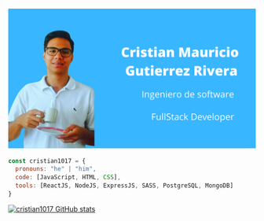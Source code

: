 ![Hi, I'm Wanda](https://github.com/cristian1017/cristian1017/blob/main/perfilReadme.png)

```js
const cristian1017 = {
  pronouns: "he" | "him",
  code: [JavaScript, HTML, CSS],
  tools: [ReactJS, NodeJS, ExpressJS, SASS, PostgreSQL, MongoDB]
}
```


[![cristian1017 GitHub stats](https://github-readme-stats.vercel.app/api?username=cristian1017)](https://github.com/cristian1017/github-readme-stats)

<!--


- 🔭 I’m currently working on ...
- 🌱 I’m currently learning ...
- 👯 I’m looking to collaborate on ...
- 🤔 I’m looking for help with ...
- 💬 Ask me about ...
- 📫 How to reach me: ...
- 😄 Pronouns: ...
- ⚡ Fun fact: ...
-->
